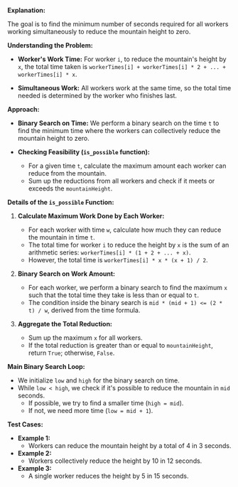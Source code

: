 **Explanation:**

The goal is to find the minimum number of seconds required for all workers working simultaneously to reduce the mountain height to zero.

**Understanding the Problem:**

- **Worker's Work Time:** For worker `i`, to reduce the mountain's height by `x`, the total time taken is `workerTimes[i] + workerTimes[i] * 2 + ... + workerTimes[i] * x`.
  
- **Simultaneous Work:** All workers work at the same time, so the total time needed is determined by the worker who finishes last.

**Approach:**

- **Binary Search on Time:** We perform a binary search on the time `t` to find the minimum time where the workers can collectively reduce the mountain height to zero.

- **Checking Feasibility (`is_possible` function):**
  - For a given time `t`, calculate the maximum amount each worker can reduce from the mountain.
  - Sum up the reductions from all workers and check if it meets or exceeds the `mountainHeight`.

**Details of the `is_possible` Function:**

1. **Calculate Maximum Work Done by Each Worker:**
   - For each worker with time `w`, calculate how much they can reduce the mountain in time `t`.
   - The total time for worker `i` to reduce the height by `x` is the sum of an arithmetic series: `workerTimes[i] * (1 + 2 + ... + x)`.
   - However, the total time is `workerTimes[i] * x * (x + 1) / 2`.

2. **Binary Search on Work Amount:**
   - For each worker, we perform a binary search to find the maximum `x` such that the total time they take is less than or equal to `t`.
   - The condition inside the binary search is `mid * (mid + 1) <= (2 * t) / w`, derived from the time formula.

3. **Aggregate the Total Reduction:**
   - Sum up the maximum `x` for all workers.
   - If the total reduction is greater than or equal to `mountainHeight`, return `True`; otherwise, `False`.

**Main Binary Search Loop:**

- We initialize `low` and `high` for the binary search on time.
- While `low < high`, we check if it's possible to reduce the mountain in `mid` seconds.
  - If possible, we try to find a smaller time (`high = mid`).
  - If not, we need more time (`low = mid + 1`).

**Test Cases:**

- **Example 1:**
  - Workers can reduce the mountain height by a total of 4 in 3 seconds.
- **Example 2:**
  - Workers collectively reduce the height by 10 in 12 seconds.
- **Example 3:**
  - A single worker reduces the height by 5 in 15 seconds.
